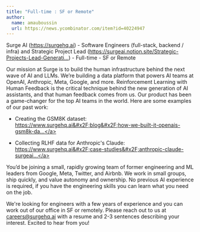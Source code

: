```yaml
---
title: "Full-time : SF or Remote"
author:
  name: amauboussin
  url: https://news.ycombinator.com/item?id=40224947
---
```

Surge AI (<a href="https:&#x2F;&#x2F;surgehq.ai" rel="nofollow">https:&#x2F;&#x2F;surgehq.ai</a>) - Software Engineers (full-stack, backend &#x2F; infra) and Strategic Project Lead (<a href="https:&#x2F;&#x2F;surgeai.notion.site&#x2F;Strategic-Projects-Lead-Generative-AI-455b7fb94f0d4543a00366d3154da5ec?pvs=74" rel="nofollow">https:&#x2F;&#x2F;surgeai.notion.site&#x2F;Strategic-Projects-Lead-Generati...</a>) - Full-time - SF or Remote

Our mission at Surge is to build the human infrastructure behind the next wave of AI and LLMs. We’re building a data platform that powers AI teams at OpenAI, Anthropic, Meta, Google, and more. Reinforcement Learning with Human Feedback is the critical technique behind the new generation of AI assistants, and that human feedback comes from us. Our product has been a game-changer for the top AI teams in the world. Here are some examples of our past work:

- Creating the GSM8K dataset: <a href="https:&#x2F;&#x2F;www.surgehq.ai&#x2F;blog&#x2F;how-we-built-it-openais-gsm8k-dataset-of-8500-math-problems" rel="nofollow">https:&#x2F;&#x2F;www.surgehq.ai&#x2F;blog&#x2F;how-we-built-it-openais-gsm8k-da...</a>

- Collecting RLHF data for Anthropic&#x27;s Claude: <a href="https:&#x2F;&#x2F;www.surgehq.ai&#x2F;case-studies&#x2F;anthropic-claude-surgeai-rlhf-platform" rel="nofollow">https:&#x2F;&#x2F;www.surgehq.ai&#x2F;case-studies&#x2F;anthropic-claude-surgeai...</a>

You’d be joining a small, rapidly growing team of former engineering and ML leaders from Google, Meta, Twitter, and Airbnb. We work in small groups, ship quickly, and value autonomy and ownership. No previous AI experience is required, if you have the engineering skills you can learn what you need on the job.

We&#x27;re looking for engineers with a few years of experience and you can work out of our office in SF or remotely. Please reach out to us at careers@surgehq.ai with a resume and 2-3 sentences describing your interest. Excited to hear from you!

